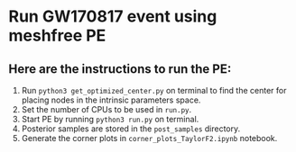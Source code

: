 # Run GW170817 event using meshfree PE


## Here are the instructions to run the PE:

1. Run `python3 get_optimized_center.py` on terminal to find the center for placing nodes in the intrinsic parameters space.
2. Set the number of CPUs to be used in `run.py`.
3. Start PE by running `python3 run.py` on terminal.
4. Posterior samples are stored in the `post_samples` directory.
5. Generate the corner plots in `corner_plots_TaylorF2.ipynb` notebook.